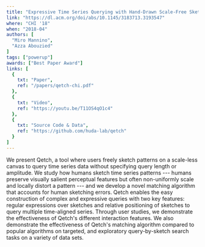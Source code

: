 ```yaml
---
title: "Expressive Time Series Querying with Hand-Drawn Scale-Free Sketches"
link: "https://dl.acm.org/doi/abs/10.1145/3183713.3193547"
where: "CHI '18"
when: "2018-04"
authors: [ 
  "Miro Mannino",
  "Azza Abouzied"
]
tags: ["powerup"]
awards: ["Best Paper Award"]
links: [
  {
    txt: "Paper",
    ref: "/papers/qetch-chi.pdf"
  },
  {
    txt: "Video",
    ref: "https://youtu.be/T11OS4qO1c4"
  },
  {
    txt: "Source Code & Data",
    ref: "https://github.com/huda-lab/qetch"
  }
]
---
```

We present Qetch, a tool where users freely sketch patterns on a scale-less canvas to query time series data without specifying query length or amplitude. We study how humans sketch time series patterns --- humans preserve visually salient perceptual features but often non-uniformly scale and locally distort a pattern --- and we develop a novel matching algorithm that accounts for human sketching errors. Qetch enables the easy construction of complex and expressive queries with two key features: regular expressions over sketches and relative positioning of sketches to query multiple time-aligned series. Through user studies, we demonstrate the effectiveness of Qetch's different interaction features. We also demonstrate the effectiveness of Qetch's matching algorithm compared to popular algorithms on targeted, and exploratory query-by-sketch search tasks on a variety of data sets.
